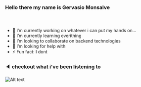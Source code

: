 ### Hello there my name is Gervasio Monsalve <br><br><br>
- 🔭 I’m currently working on whatever i can put my hands on...
- 🌱 I’m currently learning everithing
- 👯 I’m looking to collaborate on backend technologies 
- 🤔 I’m looking for help with 
- ⚡ Fun fact: I dont 
### :speaker: checkout what i've been listening to 
![Alt text](https://spotify-recently-played-readme.vercel.app/api?user=11139827038)


